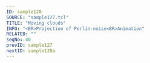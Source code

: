 ```yaml
---
ID: sample128
SOURCE: "sample127.tcl"
TITLE: "Moving clouds"
INFO: "<BR>Projection of Perlin-noise<BR>Animation"
RELATED: ""
seqNo: 40
prevID: sample127
nextID: sample128a
---
```

